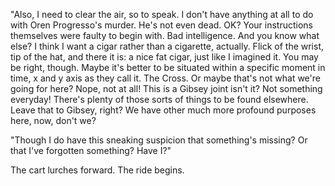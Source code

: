 "Also, I need to clear the air, so to speak. I don't have anything at all to do with Oren Progresso's murder. He's not even dead. OK? Your instructions themselves were faulty to begin with. Bad intelligence. And you know what else? I think I want a cigar rather than a cigarette, actually. Flick of the wrist, tip of the hat, and there it is: a nice fat cigar, just like I imagined it. You may be right, though. Maybe it's better to be situated within a specific moment in time, x and y axis as they call it. The Cross. Or maybe that's not what we're going for here? Nope, not at all! This is a Gibsey joint isn't it? Not something everyday! There's plenty of those sorts of things to be found elsewhere. Leave that to Gibsey, right? We have other much more profound purposes here, now, don't we?

"Though I do have this sneaking suspicion that something's missing? Or that I've forgotten something? Have I?"

The cart lurches forward. The ride begins.